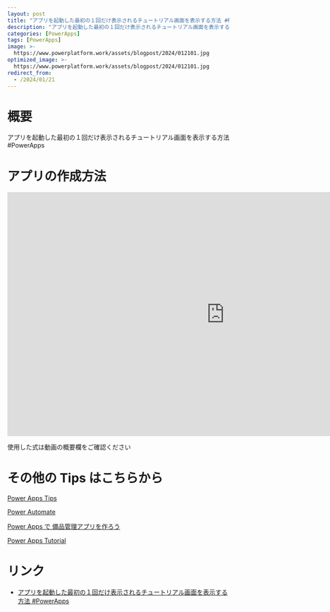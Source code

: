 ```yaml
---
layout: post
title: "アプリを起動した最初の１回だけ表示されるチュートリアル画面を表示する方法 #PowerApps"
description: "アプリを起動した最初の１回だけ表示されるチュートリアル画面を表示する方法 #PowerAppsを動画で分かりやすく解説"
categories: [PowerApps]
tags: [PowerApps]
image: >-
  https://www.powerplatform.work/assets/blogpost/2024/012101.jpg
optimized_image: >-
  https://www.powerplatform.work/assets/blogpost/2024/012101.jpg
redirect_from:
  - /2024/01/21
---
```



#  概要

アプリを起動した最初の１回だけ表示されるチュートリアル画面を表示する方法 #PowerApps


# アプリの作成方法

<iframe width="983" height="553" src="https://www.youtube.com/embed/3OKGT3a02jE" title="YouTube video player" frameborder="0" allow="accelerometer; autoplay; clipboard-write; encrypted-media; gyroscope; picture-in-picture" allowfullscreen></iframe>


使用した式は動画の概要欄をご確認ください


# その他の Tips はこちらから

[Power Apps Tips](https://www.youtube.com/watch?v=VrAQf3JQ7yM&list=PLVhFi1fb3DqakSLVMn22DDcySXh9jtzi- )


[Power Automate](https://www.youtube.com/watch?v=-YnJYT0ASEM&list=PLVhFi1fb3Dqbzic6GieqnLFgD3aTj-eHA)


[Power Apps で 備品管理アプリを作ろう](https://www.youtube.com/playlist?list=PLVhFi1fb3DqZM3HKb8Hea6XEL96990Fyn)


[Power Apps Tutorial](https://www.youtube.com/playlist?list=PLVhFi1fb3DqalxpL974VvAJvV4iWoSbe_)


# リンク


- [アプリを起動した最初の１回だけ表示されるチュートリアル画面を表示する方法 #PowerApps](https://www.youtube.com/watch?v=3OKGT3a02jE)

